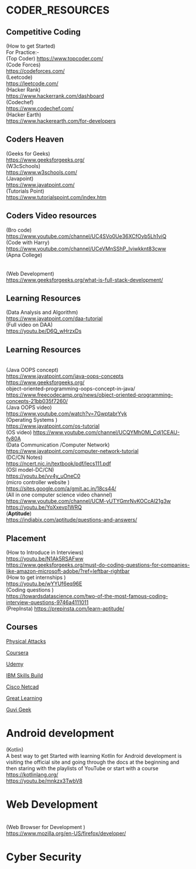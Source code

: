 # CODER_RESOURCES

## Competitive Coding <br>
(How to get Started)<br>
For Practice:-<br>
(Top Coder)
https://www.topcoder.com/<br>
(Code Forces)<br>
https://codeforces.com/<br>
(Leetcode)<br>
https://leetcode.com/<br>
(Hacker Rank)<br>
https://www.hackerrank.com/dashboard<br>
(Codechef)<br>
https://www.codechef.com/<br>
(Hacker Earth)<br>
https://www.hackerearth.com/for-developers<br>

## Coders Heaven <br>
(Geeks for Geeks)<br>
https://www.geeksforgeeks.org/<br>
(W3cSchools)<br>
https://www.w3schools.com/<br>
(Javapoint)<br>
https://www.javatpoint.com/<br>
(Tutorials Point)<br>
https://www.tutorialspoint.com/index.htm<br>

## Coders Video resources <br>
(Bro code)<br>
https://www.youtube.com/channel/UC4SVo0Ue36XCfOyb5Lh1viQ<br>
(Code with Harry)<br>
https://www.youtube.com/channel/UCeVMnSShP_Iviwkknt83cww<br>
(Apna College)<br><br>
<br>(Web Development)<br>
https://www.geeksforgeeks.org/what-is-full-stack-development/<br>
## Learning Resources
(Data Analysis and Algorithm)<br>
https://www.javatpoint.com/daa-tutorial 
<br>(Full video on DAA)<br>
https://youtu.be/D6Q_wHrzxDs <br>

## Learning Resources <br>
<br>(Java OOPS concept)<br>
https://www.javatpoint.com/java-oops-concepts<br>
https://www.geeksforgeeks.org/<br>object-oriented-programming-oops-concept-in-java/<br>
https://www.freecodecamp.org/news/object-oriented-programming-concepts-21bb035f7260/
<br>(Java OOPS video)<br>
https://www.youtube.com/watch?v=7GwptabrYyk
<br>(Operating Systems )<br>
https://www.javatpoint.com/os-tutorial
<br>(OS video)
https://www.youtube.com/channel/UCQYMhOMi_Cdj1CEAU-fv80A
<br>(Data Communication /Computer Network)<br>
https://www.javatpoint.com/computer-network-tutorial
<br>(DC/CN Notes)<br>
https://ncert.nic.in/textbook/pdf/lecs111.pdf
<br>(OSI model-DC/CN)<br>
https://youtu.be/vv4y_uOneC0
<br>(micro controller website )<br>
https://sites.google.com/a/gmit.ac.in/18cs44/
<br>(All in one computer science video channel)</br>
https://www.youtube.com/channel/UCM-yUTYGmrNvKOCcAl21g3w<br>
https://youtu.be/YoXxevp1WRQ
<br>(<B>Aptitude</B>)<br>
https://indiabix.com/aptitude/questions-and-answers/ <br>

## Placement
(How to Introduce in Interviews)<br>
https://youtu.be/N1Ak5RSAFww<br>
https://www.geeksforgeeks.org/must-do-coding-questions-for-companies-like-amazon-microsoft-adobe/?ref=leftbar-rightbar
<br>(How to get internships )<br>
https://youtu.be/wYYUf6eq96E
<br>(Coding questions )<br>
https://towardsdatascience.com/two-of-the-most-famous-coding-interview-questions-9746a4111011 <br>
(PrepInsta)
https://prepinsta.com/learn-aptitude/<br>

## Courses
<a href ="https://github.com/the-AY/Cyber_Security/blob/main/Physical.md" > Physical Attacks <a>


<a href ="https://www.coursera.org/in" > Coursera</a>

<a href ="https://www.udemy.com/" > Udemy </a>

<a href ="https://skillsbuild.org/" > IBM Skills Build</a>

<a href ="https://www.netacad.com/careers/pathways-and-certifications" > Cisco Netcad </a>

<a href ="https://www.mygreatlearning.com/" > Great Learning </a>

<a href ="https://www.guvi.in/" > Guvi Geek</a>

# Android development 
(Kotlin)<br>
A best way to get Started with learning Kotlin for Android development is visiting the official site and going through the docs at the beginning and then staring with the playlists of YouTube or start with a course
https://kotlinlang.org/<br>
https://youtu.be/mnkzx3TwbV8

# Web Development 
<br>(Web Browser for Development )<br>
https://www.mozilla.org/en-US/firefox/developer/

# Cyber Security
